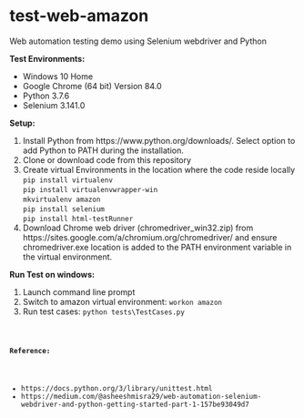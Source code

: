 # test-web-amazon
Web automation testing demo using Selenium webdriver and Python

<b>Test Environments:</b>
<ul>
<li>Windows 10 Home
<li>Google Chrome (64 bit) Version 84.0
<li>Python 3.7.6
<li>Selenium 3.141.0
</ul>

<b>Setup:</b>
<ol>
<li>Install Python from https://www.python.org/downloads/. Select option to add Python to PATH during the installation.
<li>Clone or download code from this repository
<li>Create virtual Environments in the location where the code reside locally
    <br><code>pip install virtualenv</code>
    <br><code>pip install virtualenvwrapper-win</code>
    <br><code>mkvirtualenv amazon</code>
    <br><code>pip install selenium</code>
    <br><code>pip install html-testRunner</code>
<li>Download Chrome web driver (chromedriver_win32.zip) from https://sites.google.com/a/chromium.org/chromedriver/ and ensure chromedriver.exe location is added to the PATH environment variable in the virtual environment.
</ol>

<b>Run Test on windows:</b>
<ol>    
    <li>Launch command line prompt
    <li>Switch to amazon virtual environment: <code>workon amazon</code>
    <li>Run test cases: <code>python tests\TestCases.py
</ol>
        
<b>Reference:</b>
<ul>
<li>https://docs.python.org/3/library/unittest.html
<li>https://medium.com/@asheeshmisra29/web-automation-selenium-webdriver-and-python-getting-started-part-1-157be93049d7
</ul>
